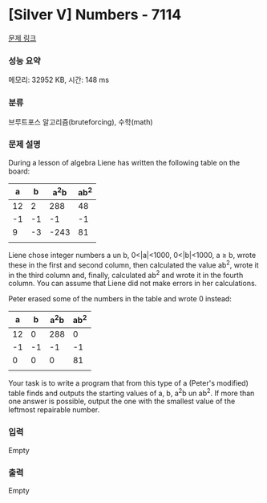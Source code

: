 # [Silver V] Numbers - 7114 

[문제 링크](https://www.acmicpc.net/problem/7114) 

### 성능 요약

메모리: 32952 KB, 시간: 148 ms

### 분류

브루트포스 알고리즘(bruteforcing), 수학(math)

### 문제 설명

<p>During a lesson of algebra Liene has written the following table on the board:</p>

<table class="table table-bordered td-center th-center table-center-20">
	<thead>
		<tr>
			<th>a</th>
			<th>b</th>
			<th>a<sup>2</sup>b</th>
			<th>ab<sup>2</sup></th>
		</tr>
	</thead>
	<tbody>
		<tr>
			<td>12</td>
			<td>2</td>
			<td>288</td>
			<td>48</td>
		</tr>
		<tr>
			<td>-1</td>
			<td>-1</td>
			<td>-1</td>
			<td>-1</td>
		</tr>
		<tr>
			<td>9</td>
			<td>-3</td>
			<td>-243</td>
			<td>81</td>
		</tr>
		<tr>
			<td> </td>
			<td> </td>
			<td> </td>
			<td> </td>
		</tr>
	</tbody>
</table>

<p>Liene chose integer numbers a un b, 0<|a|<1000, 0<|b|<1000, a ≥ b, wrote these in the first and second column, then calculated the value ab<sup>2</sup>, wrote it in the third column and, finally, calculated ab<sup>2</sup> and wrote it in the fourth column. You can assume that Liene did not make errors in her calculations.</p>

<p>Peter erased some of the numbers in the table and wrote 0 instead:</p>

<table class="table table-bordered td-center th-center table-center-20">
	<thead>
		<tr>
			<th>a</th>
			<th>b</th>
			<th>a<sup>2</sup>b</th>
			<th>ab<sup>2</sup></th>
		</tr>
	</thead>
	<tbody>
		<tr>
			<td>12</td>
			<td>0</td>
			<td>288</td>
			<td>0</td>
		</tr>
		<tr>
			<td>-1</td>
			<td>-1</td>
			<td>-1</td>
			<td>-1</td>
		</tr>
		<tr>
			<td>0</td>
			<td>0</td>
			<td>0</td>
			<td>81</td>
		</tr>
		<tr>
			<td> </td>
			<td> </td>
			<td> </td>
			<td> </td>
		</tr>
	</tbody>
</table>

<p>Your task is to write a program that from this type of a (Peter's modified) table finds and outputs the starting values of a, b, a<sup>2</sup>b un ab<sup>2</sup>. If more than one answer is possible, output the one with the smallest value of the leftmost repairable number.</p>

### 입력 

 Empty

### 출력 

 Empty

